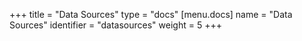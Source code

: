 +++
title = "Data Sources"
type = "docs"
[menu.docs]
name = "Data Sources"
identifier = "datasources"
weight = 5
+++


